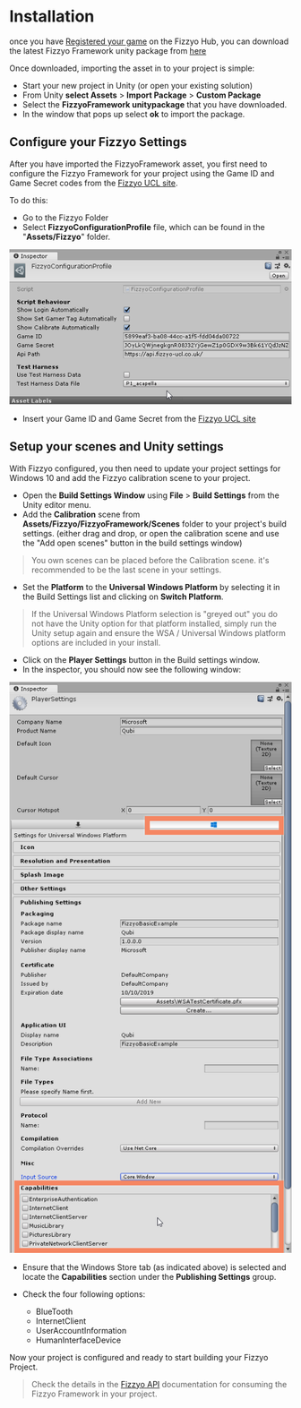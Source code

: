 # Installation

once you have [Registered your game](/RegisteringyourGame.md) on the Fizzyo Hub, you can download the latest Fizzyo Framework unity package from [here](https://github.com/Fizzyo/FizzyoFramework-Unity/releases)

Once downloaded, importing the asset in to your project is simple:

- Start your new project in Unity (or open your existing solution)
- From Unity **select Assets** > **Import Package** > **Custom Package**
- Select the **FizzyoFramework unitypackage** that you have downloaded.
- In the window that pops up select **ok** to import the package.



## Configure your Fizzyo Settings

After you have imported the FizzyoFramework asset, you first need to configure the Fizzyo Framework for your project using the Game ID and Game Secret codes from the [Fizzyo UCL site](http://fizzyo-ucl.co.uk).  

To do this:

- Go to the Fizzyo Folder
- Select **FizzyoConfigurationProfile** file, which can be found in the "**Assets/Fizzyo**" folder.

![](/Images/FizzyoConfigurationProfile.png)

- Insert your Game ID and Game Secret from the [Fizzyo UCL site](http://fizzyo-ucl.co.uk)

## Setup your scenes and Unity settings

With Fizzyo configured, you then need to update your project settings for Windows 10 and add the Fizzyo calibration scene to your project.

- Open the **Build Settings Window** using **File** > **Build Settings** from the Unity editor menu.
- Add the **Calibration** scene from **Assets/Fizzyo/FizzyoFramework/Scenes** folder to your project's build settings. (either drag and drop, or open the calibration scene and use the "Add open scenes" button in the build settings window)

> You own scenes can be placed before the Calibration scene.  it's recommended to be the last scene in your settings.

- Set the **Platform** to the **Universal Windows Platform** by selecting it in the Build Settings list and clicking on **Switch Platform**.

> If the Universal Windows Platform selection is "greyed out" you do not have the Unity option for that platform installed, simply run the Unity setup again and ensure the WSA / Universal Windows platform options are included in your install.

- Click on the **Player Settings** button in the Build settings window.
- In the inspector, you should now see the following window:

![](/Images/WindowsCapabilities.png)

- Ensure that the Windows Store tab (as indicated above) is selected and locate the **Capabilities** section under the **Publishing Settings** group.
- Check the four following options:

    * BlueTooth
    * InternetClient
    * UserAccountInformation
    * HumanInterfaceDevice

Now your project is configured and ready to start building your Fizzyo Project.

> Check the details in the [Fizzyo API](/FizzyoAPI.md) documentation for consuming the Fizzyo Framework in your project.
